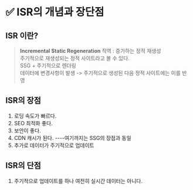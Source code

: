 # ✅ ISR의 개념과 장단점

## ISR 이란?

> <b>Incremental Static Regeneration </b>
> 직역 : 증가하는 정적 재생성  
> 주기적으로 재생성되는 정적 사이트라고 볼 수 있다.  
> SSG + 주기적으로 렌더링  
> 데이터에 변경사항이 발생 -> 주기적으로 생성된 다음 정적 사이트에는 이를 반영

## ISR의 장점

1. 로딩 속도가 빠르다.
2. SEO 최적화 좋다.
3. 보안이 좋다.
4. CDN 캐시가 된다. ----여기까지는 SSG의 장점과 동일
5. 추가로 데이터가 주기적으로 업데이트

## ISR의 단점

1. 주기적으로 업데이트를 하나 여전히 실시간 데이터는 아니다.
